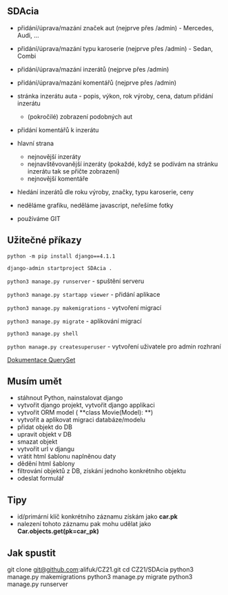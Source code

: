 ## SDAcia
- přidání/úprava/mazání značek aut (nejprve přes /admin) - Mercedes, Audi, ...
- přidání/úprava/mazání typu karoserie (nejprve přes /admin) - Sedan, Combi
- přidání/úprava/mazání inzerátů (nejprve přes /admin)
- přidání/úprava/mazání komentářů (nejprve přes /admin)
- stránka inzerátu auta - popis, výkon, rok výroby, cena, datum přidání inzerátu
  - (pokročilé) zobrazení podobných aut
- přidání komentářů k inzerátu
- hlavní strana
  - nejnovější inzeráty
  - nejnavštěvovanější inzeráty (pokaždé, když se podívám na stránku inzerátu tak se přičte zobrazení)
  - nejnovější komentáře
- hledání inzerátů dle roku výroby, značky, typu karoserie, ceny


- neděláme grafiku, neděláme javascript, neřešíme fotky
- používáme GIT

## Užitečné příkazy
`python -m pip install django==4.1.1`

`django-admin startproject SDAcia .`

`python3 manage.py runserver` - spuštění serveru

`python3 manage.py startapp viewer` - přidání aplikace

`python3 manage.py makemigrations` - vytvoření migrací

`python3 manage.py migrate` - aplikování migrací

`python3 manage.py shell`

`python manage.py createsuperuser` - vytvoření uživatele pro admin rozhraní

[Dokumentace QuerySet](https://docs.djangoproject.com/en/5.1/ref/models/querysets/)

## Musím umět

- stáhnout Python, nainstalovat django
- vytvořit django projekt, vytvořit django applikaci
- vytvořit ORM model ( **class Movie(Model): **)
- vytvořit a aplikovat migraci databáze/modelu
- přidat objekt do DB
- upravit objekt v DB
- smazat objekt
- vytvořit url v djangu
- vrátit html šablonu naplněnou daty
- dědění html šablony
- filtrování objektů z DB, získání jednoho konkrétního objektu
- odeslat formulář

## Tipy
- id/primární klíč konkrétního záznamu získám jako **car.pk**
- nalezení tohoto záznamu pak mohu udělat jako **Car.objects.get(pk=car_pk)**

## Jak spustit
git clone git@github.com:alifuk/CZ21.git
cd CZ21/SDAcia
python3 manage.py makemigrations
python3 manage.py migrate
python3 manage.py runserver
 